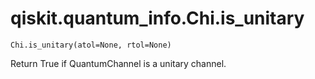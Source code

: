 # qiskit.quantum\_info.Chi.is\_unitary

`Chi.is_unitary(atol=None, rtol=None)`

Return True if QuantumChannel is a unitary channel.
